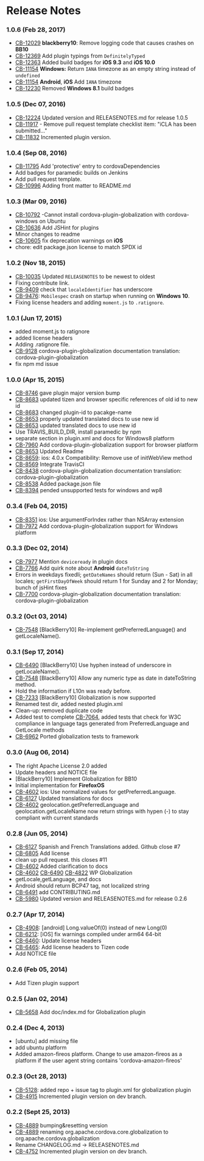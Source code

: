 <!--
#
# Licensed to the Apache Software Foundation (ASF) under one
# or more contributor license agreements.  See the NOTICE file
# distributed with this work for additional information
# regarding copyright ownership.  The ASF licenses this file
# to you under the Apache License, Version 2.0 (the
# "License"); you may not use this file except in compliance
# with the License.  You may obtain a copy of the License at
# 
# http://www.apache.org/licenses/LICENSE-2.0
# 
# Unless required by applicable law or agreed to in writing,
# software distributed under the License is distributed on an
# "AS IS" BASIS, WITHOUT WARRANTIES OR CONDITIONS OF ANY
#  KIND, either express or implied.  See the License for the
# specific language governing permissions and limitations
# under the License.
#
-->
# Release Notes

### 1.0.6 (Feb 28, 2017)
* [CB-12029](https://issues.apache.org/jira/browse/CB-12029) **blackberry10**: Remove logging code that causes crashes on **BB10**
* [CB-12369](https://issues.apache.org/jira/browse/CB-12369) Add plugin typings from `DefinitelyTyped`
* [CB-12363](https://issues.apache.org/jira/browse/CB-12363) Added build badges for **iOS 9.3** and **iOS 10.0**
* [CB-11154](https://issues.apache.org/jira/browse/CB-11154) **Windows:** Return `IANA` timezone as an empty string instead of `undefined`
* [CB-11154](https://issues.apache.org/jira/browse/CB-11154) **Android**, **iOS** Add `IANA` timezone
* [CB-12230](https://issues.apache.org/jira/browse/CB-12230) Removed **Windows 8.1** build badges

### 1.0.5 (Dec 07, 2016)
* [CB-12224](https://issues.apache.org/jira/browse/CB-12224) Updated version and RELEASENOTES.md for release 1.0.5
* [CB-11917](https://issues.apache.org/jira/browse/CB-11917) - Remove pull request template checklist item: "iCLA has been submitted…"
* [CB-11832](https://issues.apache.org/jira/browse/CB-11832) Incremented plugin version.

### 1.0.4 (Sep 08, 2016)
* [CB-11795](https://issues.apache.org/jira/browse/CB-11795) Add 'protective' entry to cordovaDependencies
* Add badges for paramedic builds on Jenkins
* Add pull request template.
* [CB-10996](https://issues.apache.org/jira/browse/CB-10996) Adding front matter to README.md

### 1.0.3 (Mar 09, 2016)
* [CB-10792](https://issues.apache.org/jira/browse/CB-10792) -Cannot install cordova-plugin-globalization with cordova-windows on Ubuntu
* [CB-10636](https://issues.apache.org/jira/browse/CB-10636) Add JSHint for plugins
* Minor changes to readme
* [CB-10605](https://issues.apache.org/jira/browse/CB-10605) fix deprecation warnings on **iOS**
* chore: edit package.json license to match SPDX id

### 1.0.2 (Nov 18, 2015)
* [CB-10035](https://issues.apache.org/jira/browse/CB-10035) Updated `RELEASENOTES` to be newest to oldest
* Fixing contribute link.
* [CB-9409](https://issues.apache.org/jira/browse/CB-9409) check that `localeIdentifier` has underscore
* [CB-9476](https://issues.apache.org/jira/browse/CB-9476): `Mobilespec` crash on startup when running on **Windows 10**.
* Fixing license headers and adding `moment.js` to `.ratignore`.

### 1.0.1 (Jun 17, 2015)
* added moment.js to ratignore
* added license headers
* Adding .ratignore file.
* [CB-9128](https://issues.apache.org/jira/browse/CB-9128) cordova-plugin-globalization documentation translation: cordova-plugin-globalization
* fix npm md issue

### 1.0.0 (Apr 15, 2015)
* [CB-8746](https://issues.apache.org/jira/browse/CB-8746) gave plugin major version bump
* [CB-8683](https://issues.apache.org/jira/browse/CB-8683) updated tizen and browser specific references of old id to new id
* [CB-8683](https://issues.apache.org/jira/browse/CB-8683) changed plugin-id to pacakge-name
* [CB-8653](https://issues.apache.org/jira/browse/CB-8653) properly updated translated docs to use new id
* [CB-8653](https://issues.apache.org/jira/browse/CB-8653) updated translated docs to use new id
* Use TRAVIS_BUILD_DIR, install paramedic by npm
* separate section in plugin.xml and docs for Windows8 platform
* [CB-7960](https://issues.apache.org/jira/browse/CB-7960) Add cordova-plugin-globalization support for browser platform
* [CB-8653](https://issues.apache.org/jira/browse/CB-8653) Updated Readme
* [CB-8659](https://issues.apache.org/jira/browse/CB-8659): ios: 4.0.x Compatibility: Remove use of initWebView method
* [CB-8569](https://issues.apache.org/jira/browse/CB-8569) Integrate TravisCI
* [CB-8438](https://issues.apache.org/jira/browse/CB-8438) cordova-plugin-globalization documentation translation: cordova-plugin-globalization
* [CB-8538](https://issues.apache.org/jira/browse/CB-8538) Added package.json file
* [CB-8394](https://issues.apache.org/jira/browse/CB-8394) pended unsupported tests for windows and wp8

### 0.3.4 (Feb 04, 2015)
* [CB-8351](https://issues.apache.org/jira/browse/CB-8351) ios: Use argumentForIndex rather than NSArray extension
* [CB-7972](https://issues.apache.org/jira/browse/CB-7972) Add cordova-plugin-globalization support for Windows platform

### 0.3.3 (Dec 02, 2014)
* [CB-7977](https://issues.apache.org/jira/browse/CB-7977) Mention `deviceready` in plugin docs
* [CB-7766](https://issues.apache.org/jira/browse/CB-7766) Add quirk note about **Android** `dateToString`
* Errors in weekdays fixedli; `getDateNames` should return (Sun - Sat) in all locales; `getFirstDayOfWeek` should return 1 for Sunday and 2 for Monday; bunch of jsHint fixes
* [CB-7700](https://issues.apache.org/jira/browse/CB-7700) cordova-plugin-globalization documentation translation: cordova-plugin-globalization

### 0.3.2 (Oct 03, 2014)
* [CB-7548](https://issues.apache.org/jira/browse/CB-7548) [BlackBerry10] Re-implement getPreferredLanguage() and getLocaleName().

### 0.3.1 (Sep 17, 2014)
* [CB-6490](https://issues.apache.org/jira/browse/CB-6490) [BlackBerry10] Use hyphen instead of underscore in getLocaleName().
* [CB-7548](https://issues.apache.org/jira/browse/CB-7548) [BlackBerry10] Allow any numeric type as date in dateToString method.
* Hold the information if L10n was ready before.
* [CB-7233](https://issues.apache.org/jira/browse/CB-7233) [BlackBerry10] Globalization is now supported
* Renamed test dir, added nested plugin.xml
* Clean-up: removed duplicate code
* Added test to complete [CB-7064](https://issues.apache.org/jira/browse/CB-7064), added tests that check for W3C compliance in language tags generated from PreferredLanguage and GetLocale methods
* [CB-6962](https://issues.apache.org/jira/browse/CB-6962) Ported globalization tests to framework

### 0.3.0 (Aug 06, 2014)
* The right Apache License 2.0 added
* Update headers and NOTICE file
* [BlackBerry10] Implement Globalization for BB10
* Initial implementation for **FirefoxOS**
* [CB-4602](https://issues.apache.org/jira/browse/CB-4602) ios: Use normalized values for getPreferredLanguage.
* [CB-6127](https://issues.apache.org/jira/browse/CB-6127) Updated translations for docs
* [CB-4602](https://issues.apache.org/jira/browse/CB-4602) geolocation.getPreferredLanguage and geolocation.getLocaleName now return strings with hypen (-) to stay compliant with current standards

### 0.2.8 (Jun 05, 2014)
* [CB-6127](https://issues.apache.org/jira/browse/CB-6127) Spanish and French Translations added. Github close #7
* [CB-6805](https://issues.apache.org/jira/browse/CB-6805) Add license
* clean up pull request. this closes #11
* [CB-4602](https://issues.apache.org/jira/browse/CB-4602) Added clarification to docs
* [CB-4602](https://issues.apache.org/jira/browse/CB-4602) [CB-6490](https://issues.apache.org/jira/browse/CB-6490) [CB-4822](https://issues.apache.org/jira/browse/CB-4822) WP Globalization
* getLocale,getLanguage, and docs
* Android should return BCP47 tag, not localized string
* [CB-6491](https://issues.apache.org/jira/browse/CB-6491) add CONTRIBUTING.md
* [CB-5980](https://issues.apache.org/jira/browse/CB-5980) Updated version and RELEASENOTES.md for release 0.2.6

### 0.2.7 (Apr 17, 2014)
* [CB-4908](https://issues.apache.org/jira/browse/CB-4908): [android] Long.valueOf(0) instead of new Long(0)
* [CB-6212](https://issues.apache.org/jira/browse/CB-6212): [iOS] fix warnings compiled under arm64 64-bit
* [CB-6460](https://issues.apache.org/jira/browse/CB-6460): Update license headers
* [CB-6465](https://issues.apache.org/jira/browse/CB-6465): Add license headers to Tizen code
* Add NOTICE file

### 0.2.6 (Feb 05, 2014)
* Add Tizen plugin support

### 0.2.5 (Jan 02, 2014)
* [CB-5658](https://issues.apache.org/jira/browse/CB-5658) Add doc/index.md for Globalization plugin

### 0.2.4 (Dec 4, 2013)
* [ubuntu] add missing file
* add ubuntu platform
* Added amazon-fireos platform. Change to use amazon-fireos as a platform if the user agent string contains 'cordova-amazon-fireos'

### 0.2.3 (Oct 28, 2013)
* [CB-5128](https://issues.apache.org/jira/browse/CB-5128): added repo + issue tag to plugin.xml for globalization plugin
* [CB-4915](https://issues.apache.org/jira/browse/CB-4915) Incremented plugin version on dev branch.

### 0.2.2 (Sept 25, 2013)
* [CB-4889](https://issues.apache.org/jira/browse/CB-4889) bumping&resetting version
* [CB-4889](https://issues.apache.org/jira/browse/CB-4889) renaming org.apache.cordova.core.globalization to org.apache.cordova.globalization
* Rename CHANGELOG.md -> RELEASENOTES.md
* [CB-4752](https://issues.apache.org/jira/browse/CB-4752) Incremented plugin version on dev branch.
